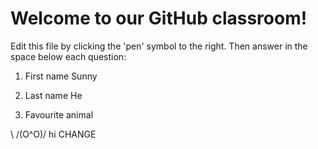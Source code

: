 # Welcome to our GitHub classroom!

Edit this file by clicking the 'pen' symbol to the right.
Then answer in the space below each question:

1. First name
Sunny

2. Last name
He

3. Favourite animal

\ /(O^O)/ hi
CHANGE
